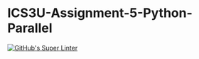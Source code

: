# ICS3U-Assignment-5-Python-Parallel

[![GitHub's Super Linter](https://github.com/lily-liu-17/ICS3U-Assignment-5-Python-Parallel/workflows/GitHub's%20Super%20Linter/badge.svg)](https://github.com/lily-liu-17/ICS3U-Assignment-5-Python-Parallel/actions)
